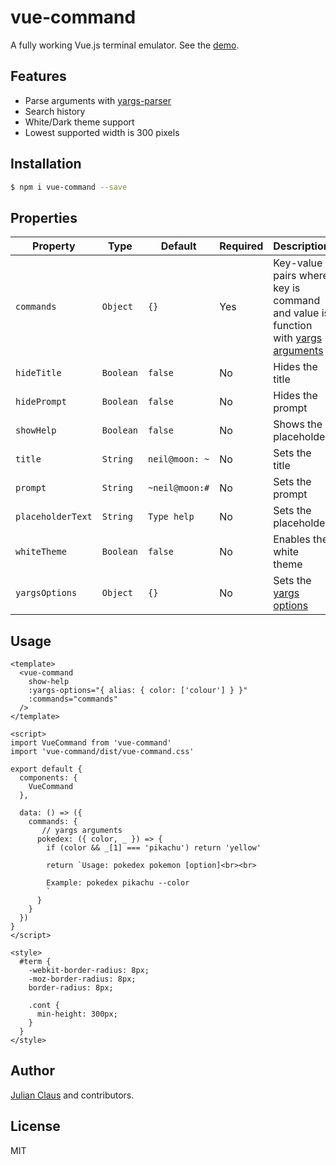 # vue-command

A fully working Vue.js terminal emulator. See the [demo](https://ndabap.github.io/vue-command/).

## Features

- Parse arguments with [yargs-parser](https://www.npmjs.com/package/yargs-parser)
- Search history
- White/Dark theme support
- Lowest supported width is 300 pixels

## Installation

```bash
$ npm i vue-command --save
```

## Properties

| Property          | Type      | Default        | Required | Description                                                                                                                     |
|-------------------|-----------|----------------|----------|---------------------------------------------------------------------------------------------------------------------------------|
| `commands`        | `Object`  | `{}`           | Yes      | Key-value pairs where key is command and value is function with [yargs arguments](https://github.com/yargs/yargs-parser#readme) |
| `hideTitle`       | `Boolean` | `false`        | No       | Hides the title                                                                                                                 |
| `hidePrompt`      | `Boolean` | `false`        | No       | Hides the prompt                                                                                                                |
| `showHelp`        | `Boolean` | `false`        | No       | Shows the placeholder                                                                                                           |
| `title`           | `String`  | `neil@moon: ~` | No       | Sets the title                                                                                                                  |
| `prompt`          | `String`  | `~neil@moon:#` | No       | Sets the prompt                                                                                                                 |
| `placeholderText` | `String`  | `Type help`    | No       | Sets the placeholder                                                                                                            |
| `whiteTheme`      | `Boolean` | `false`        | No       | Enables the white theme                                                                                                         |
| `yargsOptions`    | `Object`  | `{}`           | No       | Sets the [yargs options](https://github.com/yargs/yargs-parser#readme)                                                          |

## Usage

```vue
<template>
  <vue-command
    show-help
    :yargs-options="{ alias: { color: ['colour'] } }"
    :commands="commands"
  />
</template>

<script>
import VueCommand from 'vue-command'
import 'vue-command/dist/vue-command.css'

export default {
  components: {
    VueCommand
  },

  data: () => ({
    commands: {
       // yargs arguments
      pokedex: ({ color, _ }) => {
        if (color && _[1] === 'pikachu') return 'yellow'

        return `Usage: pokedex pokemon [option]<br><br>

        Example: pokedex pikachu --color
        `
      }
    }
  })
}
</script>

<style>
  #term {
    -webkit-border-radius: 8px;
    -moz-border-radius: 8px;
    border-radius: 8px;

    .cont {
      min-height: 300px;
    }
  }
</style>
```

## Author

[Julian Claus](https://www.julian-claus.de) and contributors.

## License

MIT

